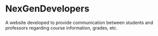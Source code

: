 # NexGenDevelopers
A website developed to provide communication between students and professors regarding course information, grades, etc.
